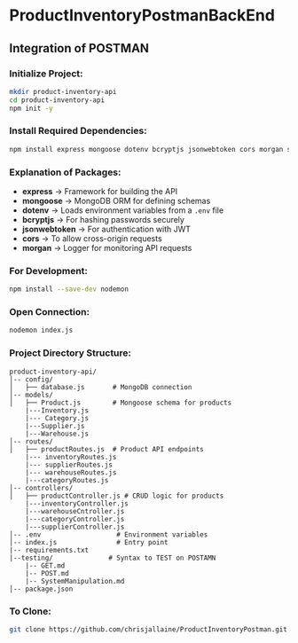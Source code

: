 # ProductInventoryPostmanBackEnd

## Integration of POSTMAN

### Initialize Project:
```sh
mkdir product-inventory-api
cd product-inventory-api
npm init -y
```

### Install Required Dependencies:
```sh
npm install express mongoose dotenv bcryptjs jsonwebtoken cors morgan stripe
```

### Explanation of Packages:
- **express** → Framework for building the API
- **mongoose** → MongoDB ORM for defining schemas
- **dotenv** → Loads environment variables from a `.env` file
- **bcryptjs** → For hashing passwords securely
- **jsonwebtoken** → For authentication with JWT
- **cors** → To allow cross-origin requests
- **morgan** → Logger for monitoring API requests

### For Development:
```sh
npm install --save-dev nodemon
```

### Open Connection:
```sh
nodemon index.js
```

### Project Directory Structure:
```
product-inventory-api/
│-- config/
│   ├── database.js       # MongoDB connection
│-- models/
│   ├── Product.js        # Mongoose schema for products
    |---Inventory.js
    |--- Category.js
    |---Supplier.js
    |---Warehouse.js
│-- routes/
│   ├── productRoutes.js  # Product API endpoints
    |--- inventoryRoutes.js
    |--- supplierRoutes.js
    |--- warehouseRoutes.js
    |---categoryRoutes.js
│-- controllers/
│   ├── productController.js # CRUD logic for products
    |---inventoryController.js
    |---warehouseCntroller.js
    |---categoryController.js
    |---supplierController.js
│-- .env                   # Environment variables
│-- index.js               # Entry point
|-- requirements.txt
|--testing/              # Syntax to TEST on POSTAMN
    |-- GET.md
    |-- POST.md
    |-- SystemManipulation.md
│-- package.json
```

### To Clone:
```sh
git clone https://github.com/chrisjallaine/ProductInventoryPostman.git
```

